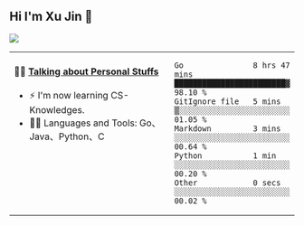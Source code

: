 
## Hi I'm Xu Jin 👋
![](https://komarev.com/ghpvc/?username=jiayouxujin&color=brightgreen&label=PROFILE+VIEWS)



<table align="center">
<tr>
<td valign="top" width="60%">

#### 🏋️‍♀️ <a href="https://github.com/jiayouxujin" target="_blank">Talking about Personal Stuffs</a>
<!-- recent_releases starts -->

- ⚡  I'm now learning CS-Knowledges.  
- 🏊‍♂️ Languages and Tools: Go、Java、Python、C
<!-- recent_releases ends -->
</td>
<td>
 
<!--START_SECTION:waka-->

```text
Go               8 hrs 47 mins   ████████████████████████▓   98.10 %
GitIgnore file   5 mins          ▒░░░░░░░░░░░░░░░░░░░░░░░░   01.05 %
Markdown         3 mins          ░░░░░░░░░░░░░░░░░░░░░░░░░   00.64 %
Python           1 min           ░░░░░░░░░░░░░░░░░░░░░░░░░   00.20 %
Other            0 secs          ░░░░░░░░░░░░░░░░░░░░░░░░░   00.02 %
```

<!--END_SECTION:waka-->
 
</td>
</tr>
</table>





